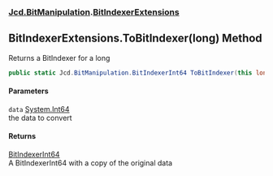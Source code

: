 ### [Jcd.BitManipulation](Jcd_BitManipulation.md 'Jcd.BitManipulation').[BitIndexerExtensions](Jcd_BitManipulation_BitIndexerExtensions.md 'Jcd.BitManipulation.BitIndexerExtensions')
## BitIndexerExtensions.ToBitIndexer(long) Method
Returns a BitIndexer for a long  
```csharp
public static Jcd.BitManipulation.BitIndexerInt64 ToBitIndexer(this long data);
```
#### Parameters
<a name='Jcd_BitManipulation_BitIndexerExtensions_ToBitIndexer(long)_data'></a>
`data` [System.Int64](https://docs.microsoft.com/en-us/dotnet/api/System.Int64 'System.Int64')  
the data to convert
  
#### Returns
[BitIndexerInt64](Jcd_BitManipulation_BitIndexerInt64.md 'Jcd.BitManipulation.BitIndexerInt64')  
A BitIndexerInt64 with a copy of the original data
